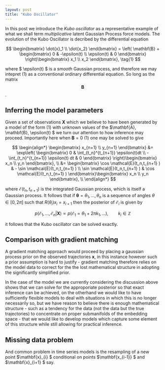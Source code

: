 ```yaml
---
layout: post
title: "Kubo Oscillator"
---
```


In this post we introduce the *Kubo oscillator* as a representative example of what we shall term *multiplicative* latent Gaussian Process force models. The evolution of the Kubo Oscillator is decribed by the differential equation

$$
\begin{bmatrix} \dot{x}_1 \\ \dot{x_2} \end{bmatrix}
= \left( \mathbf{B} + \begin{bmatrix} 0 & -\epsilon(t) \\ \epsilon(t) & 0 \end{bmatrix} \right)\begin{bmatrix} x_1 \\ x_2 \end{bmatrix}, \tag{1}
$$

where $ \epsilon(t) $ is a *smooth* Gaussian process, and therefore we may intepret (1) as a conventional ordinary differential equation. So long as the matrix $$\mathbf{B}$$.

## Inferring the model parameters
Given a set of observations $\mathbf{X}$ which we believe to have been generated by a model of the form (1) with unknown values of the $\mathbf{A}, \mathbf{B}, \epsilon(t) $ we turn our attention to how inference may proceed. Importantly here when $\mathbf{B} = 0$ (1) one may be solved to give

$$
\begin{align*}
\begin{bmatrix} x_{n+1} \\ y_{n+1} \end{bmatrix} &= \exp\left(
\begin{bmatrix} 0 & \int_{t_n}^{t_{n+1}} \epsilon(t)dt \\
-\int_{t_n}^{t_{n+1}} \epsilon(t) dt  & 0
\end{bmatrix} \right)\begin{bmatrix} x_n \\ y_n \end{bmatrix}, \\
&= \begin{bmatrix}
\cos \mathcal{E}(t_n,t_{n+1} ) & - \sin \mathcal{E}(t_n,t_{n+1} ) \\
\sin \mathcal{E}(t_n,t_{n+1} ) & \cos \mathcal{E}(t_n,t_{n+1} )
\end{bmatrix}\begin{bmatrix} x_n \\ y_n \end{bmatrix}, \\
\end{align*}
$$

where $\mathcal{E}(t_{n}, t_{n+1})$ is the integrated Gaussian process, which is itself a Gaussian process. It follows that if $\mathbf{\theta} = \theta_1, \ldots, \theta_n$ is a sequence of angles $\theta \in [0,2\pi]$ such that $R(\theta_i) x_{i} = x_{i+1}$ then the posterior of $\mathcal{E}_i$ is given by

$$
p(\mathcal{E}_1, \ldots, \mathcal{E}_n | \mathbf{X} ) \propto p(\mathcal{E}_1 =  \theta_1 + 2\pi k_1, \ldots ), \qquad k_i \in \mathbb{Z}
$$

it follows that the Kubo oscillator can be solved exactly.

## Comparison with gradient matching
A gradient matching approach would proceed by placing a gaussian process prior on the observed trajectories $\mathbf{x}$, in this instance however such a prior assumption is hard to justify - gradient matching therefore relies on the model data to correct for the the lost mathematical structure in adopting the significantly simplified prior.

In the case of the model we are currently considering the discussion above shows that we can solve for the approporiate posterior so that exact inference can be achieved, on the otherhand we would like to have sufficiently flexible models to deal with situations in which this is no longer necessarily so, but we have reason to believe there is enough mathematical structure - such as a tendency for the data (not the data but the true trajectories) to concentrate on proper submanifolds of the embedding space - that we would like to develop models which capture some element of this structure while still allowing for practical inference.

## Missing data problem
And common problem in time series models is the resampling of a new point $\mathbf{x}\_{i} $ conditional on points $\mathbf{x_{i-1}} $ and $\mathbf{x}_{i+1} $ say.